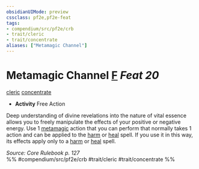 ```yaml
---
obsidianUIMode: preview
cssclass: pf2e,pf2e-feat
tags:
- compendium/src/pf2e/crb
- trait/cleric
- trait/concentrate
aliases: ["Metamagic Channel"]
---
```

# Metamagic Channel  [F](rules/core-rulebook/chapter-9-playing-the-game.md#Actions "Free Action") *Feat 20*  
[cleric](rules/traits/cleric.md "Cleric Class Trait")  [concentrate](rules/traits/concentrate.md "Concentrate Action & Ability Trait")  

- **Activity** Free Action

Deep understanding of divine revelations into the nature of vital essence allows you to freely manipulate the effects of your positive or negative energy. Use 1 [metamagic](rules/traits/metamagic.md "Metamagic General Trait") action that you can perform that normally takes 1 action and can be applied to the [harm](compendium/spells/harm.md) or [heal](compendium/spells/heal.md) spell. If you use it in this way, its effects apply only to a [harm](compendium/spells/harm.md) or [heal](compendium/spells/heal.md) spell.

*Source: Core Rulebook p. 127*  
%% #compendium/src/pf2e/crb #trait/cleric #trait/concentrate %%